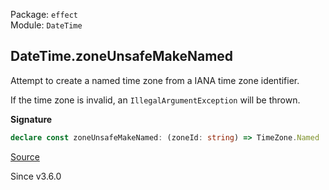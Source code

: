 Package: `effect`<br />
Module: `DateTime`<br />

## DateTime.zoneUnsafeMakeNamed

Attempt to create a named time zone from a IANA time zone identifier.

If the time zone is invalid, an `IllegalArgumentException` will be thrown.

**Signature**

```ts
declare const zoneUnsafeMakeNamed: (zoneId: string) => TimeZone.Named
```

[Source](https://github.com/Effect-TS/effect/tree/main/packages/effect/src/DateTime.ts#L604)

Since v3.6.0